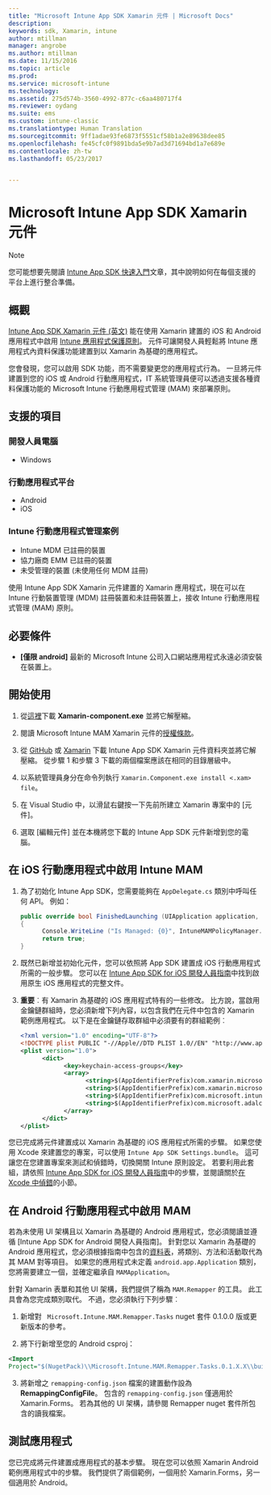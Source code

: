 ```yaml
---
title: "Microsoft Intune App SDK Xamarin 元件 | Microsoft Docs"
description: 
keywords: sdk, Xamarin, intune
author: mtillman
manager: angrobe
ms.author: mtillman
ms.date: 11/15/2016
ms.topic: article
ms.prod: 
ms.service: microsoft-intune
ms.technology: 
ms.assetid: 275d574b-3560-4992-877c-c6aa480717f4
ms.reviewer: oydang
ms.suite: ems
ms.custom: intune-classic
ms.translationtype: Human Translation
ms.sourcegitcommit: 9ff1adae93fe6873f5551cf58b1a2e89638dee85
ms.openlocfilehash: fe45cfc0f9891bda5e9b7ad3d71694bd1a7e689e
ms.contentlocale: zh-tw
ms.lasthandoff: 05/23/2017


---
```


# <a name="microsoft-intune-app-sdk-xamarin-component"></a>Microsoft Intune App SDK Xamarin 元件

> [!NOTE]
> 您可能想要先閱讀 [Intune App SDK 快速入門](intune-app-sdk-get-started.md)文章，其中說明如何在每個支援的平台上進行整合準備。



## <a name="overview"></a>概觀
[Intune App SDK Xamarin 元件 (英文)](https://components.xamarin.com/view/microsoft.intune.mam) 能在使用 Xamarin 建置的 iOS 和 Android 應用程式中啟用 [Intune 應用程式保護原則](../deploy-use/protect-app-data-using-mobile-app-management-policies-with-microsoft-intune.md)。 元件可讓開發人員輕鬆將 Intune 應用程式內資料保護功能建置到以 Xamarin 為基礎的應用程式。

您會發現，您可以啟用 SDK 功能，而不需要變更您的應用程式行為。 一旦將元件建置到您的 iOS 或 Android 行動應用程式，IT 系統管理員便可以透過支援各種資料保護功能的 Microsoft Intune 行動應用程式管理 (MAM) 來部署原則。

## <a name="whats-supported"></a>支援的項目

### <a name="developer-machines"></a>開發人員電腦
* Windows


### <a name="mobile-app-platforms"></a>行動應用程式平台
* Android
* iOS


### <a name="intune-mobile-application-management-scenarios"></a>Intune 行動應用程式管理案例

* Intune MDM 已註冊的裝置
* 協力廠商 EMM 已註冊的裝置
* 未受管理的裝置 (未使用任何 MDM 註冊)

使用 Intune App SDK Xamarin 元件建置的 Xamarin 應用程式，現在可以在 Intune 行動裝置管理 (MDM) 註冊裝置和未註冊裝置上，接收 Intune 行動應用程式管理 (MAM) 原則。

## <a name="prerequisites"></a>必要條件

* **[僅限 android]** 最新的 Microsoft Intune 公司入口網站應用程式永遠必須安裝在裝置上。

## <a name="get-started"></a>開始使用

1.    從[這裡](https://components.xamarin.com/submit/xpkg)下載 **Xamarin-component.exe** 並將它解壓縮。

2. 閱讀 Microsoft Intune MAM Xamarin 元件的[授權條款](https://components.xamarin.com/license/microsoft.intune.mam)。

3.    從 [GitHub](https://github.com/msintuneappsdk/intune-app-sdk-xamarin) 或 [Xamarin](https://components.xamarin.com/license/microsoft.intune.mam) 下載 Intune App SDK Xamarin 元件資料夾並將它解壓縮。 從步驟 1 和步驟 3 下載的兩個檔案應該在相同的目錄層級中。

4.    以系統管理員身分在命令列執行 `Xamarin.Component.exe install <.xam> file`。

5.    在 Visual Studio 中，以滑鼠右鍵按一下先前所建立 Xamarin 專案中的 [元件]。

6.    選取 [編輯元件] 並在本機將您下載的 Intune App SDK 元件新增到您的電腦。



## <a name="enabling-intune-mam-in-your-ios-mobile-app"></a>在 iOS 行動應用程式中啟用 Intune MAM
1.    為了初始化 Intune App SDK，您需要能夠在 `AppDelegate.cs` 類別中呼叫任何 API。 例如：

      ```csharp
      public override bool FinishedLaunching (UIApplication application, NSDictionary launchOptions)
      {
            Console.WriteLine ("Is Managed: {0}", IntuneMAMPolicyManager.Instance.PrimaryUser != null);
            return true;
      }

      ```

2.    既然已新增並初始化元件，您可以依照將 App SDK 建置成 iOS 行動應用程式所需的一般步驟。 您可以在 [Intune App SDK for iOS 開發人員指南](intune-app-sdk-ios.md)中找到啟用原生 iOS 應用程式的完整文件。
3. **重要**︰有 Xamarin 為基礎的 iOS 應用程式特有的一些修改。 比方說，當啟用金鑰鏈群組時，您必須新增下列內容，以包含我們在元件中包含的 Xamarin 範例應用程式。 以下是在金鑰鏈存取群組中必須要有的群組範例︰

      ```xml
      <?xml version="1.0" encoding="UTF-8"?>
      <!DOCTYPE plist PUBLIC "-//Apple//DTD PLIST 1.0//EN" "http://www.apple.com/DTDs/PropertyList-1.0.dtd">
      <plist version="1.0">
            <dict>
                  <key>keychain-access-groups</key>
                  <array>
                        <string>$(AppIdentifierPrefix)com.xamarin.microsoftintunesample</string>
                        <string>$(AppIdentifierPrefix)com.xamarin.microsoftintunesample.intunemam</string>
                        <string>$(AppIdentifierPrefix)com.microsoft.intune.mam</string>
                        <string>$(AppIdentifierPrefix)com.microsoft.adalcache</string>
                  </array>
            </dict>
      </plist>
      ```

您已完成將元件建置成以 Xamarin 為基礎的 iOS 應用程式所需的步驟。 如果您使用 Xcode 來建置您的專案，可以使用 `Intune App SDK Settings.bundle`。 這可讓您在您建置專案來測試和偵錯時，切換開關 Intune 原則設定。 若要利用此套組，請依照 [Intune App SDK for iOS 開發人員指南](intune-app-sdk-ios.md)中的步驟，並閱讀關於[在 Xcode 中偵錯](intune-app-sdk-ios.md#status-result-and-debug-notifications)的小節。

## <a name="enabling-mam-in-your-android-mobile-app"></a>在 Android 行動應用程式中啟用 MAM
若為未使用 UI 架構且以 Xamarin 為基礎的 Android 應用程式，您必須閱讀並遵循 [Intune App SDK for Android 開發人員指南]。 針對您以 Xamarin 為基礎的 Android 應用程式，您必須根據指南中包含的[資料表](intune-app-sdk-android.md#replace-classes-methods-and-activities-with-their-mam-equivalent)，將類別、方法和活動取代為其 MAM 對等項目。 如果您的應用程式未定義 `android.app.Application` 類別，您將需要建立一個，並確定繼承自 `MAMApplication`。

針對 Xamarin 表單和其他 UI 架構，我們提供了稱為 `MAM.Remapper` 的工具。 此工具會為您完成類別取代。 不過，您必須執行下列步驟︰

1.    新增對 ` Microsoft.Intune.MAM.Remapper.Tasks` nuget 套件 0.1.0.0 版或更新版本的參考。

2.    將下行新增至您的 Android csproj：
  ```xml
  <Import
  Project="$(NugetPack)\\Microsoft.Intune.MAM.Remapper.Tasks.0.1.X.X\\build\\MonoAndroid10\\Microsoft.Intune.MAM.Remapper.targets" />
  ```

3.    將新增之 `remapping-config.json` 檔案的建置動作設為 **RemappingConfigFile**。 包含的 `remapping-config.json` 僅適用於 Xamarin.Forms。 若為其他的 UI 架構，請參閱 Remapper nuget 套件所包含的讀我檔案。

## <a name="test-your-app"></a>測試應用程式

您已完成將元件建置成應用程式的基本步驟。 現在您可以依照 Xamarin Android 範例應用程式中的步驟。 我們提供了兩個範例，一個用於 Xamarin.Forms，另一個適用於 Android。


